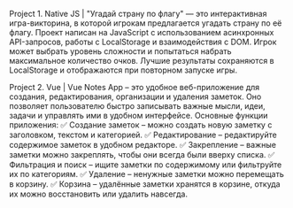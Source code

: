 Project 1. Native JS | "Угадай страну по флагу" — это интерактивная игра-викторина, в которой игрокам предлагается угадать страну по её флагу. Проект написан на JavaScript с использованием асинхронных API-запросов, работы с LocalStorage и взаимодействия с DOM. Игрок может выбрать уровень сложности и попытаться набрать максимальное количество очков. Лучшие результаты сохраняются в LocalStorage и отображаются при повторном запуске игры.

Project 2. Vue | Vue Notes App – это удобное веб-приложение для создания, редактирования, организации и удаления заметок. Оно позволяет пользователю быстро записывать важные мысли, идеи, задачи и управлять ими в удобном интерфейсе. Основные функции приложения:
✅ Создание заметок – можно создать новую заметку с заголовком, текстом и категорией.
✅ Редактирование – редактируйте содержимое заметок в удобном редакторе.
✅ Закрепление – важные заметки можно закреплять, чтобы они всегда были вверху списка.
✅ Фильтрация и поиск – ищите заметки по содержимому или фильтруйте их по категориям.
✅ Удаление – ненужные заметки можно перемещать в корзину.
✅ Корзина – удалённые заметки хранятся в корзине, откуда их можно восстановить или удалить навсегда.
